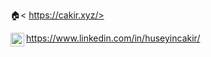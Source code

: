  🏠< <a href="https://cakir.xyz/">https://cakir.xyz/></a>

<a href="https://www.linkedin.com/in/huseyincakir/">
  <img align="left" alt="huseyinCkr's LinkedIN" width="22px" src="https://raw.githubusercontent.com/peterthehan/peterthehan/master/assets/linkedin.svg" />https://www.linkedin.com/in/huseyincakir/
</a>

